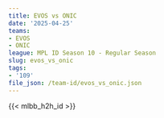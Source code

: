 ```yaml
---
title: EVOS vs ONIC
date: '2025-04-25'
teams:
- EVOS
- ONIC
league: MPL ID Season 10 - Regular Season
slug: evos_vs_onic
tags:
- '109'
file_json: /team-id/evos_vs_onic.json
---
```


{{< mlbb_h2h_id >}}
